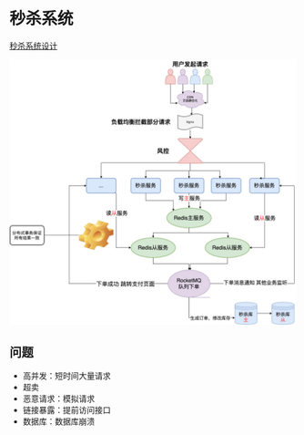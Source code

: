 # 秒杀系统

[秒杀系统设计](https://juejin.im/post/6861749238466576397)

![秒杀系统设计](img/秒杀系统设计.jpg)

## 问题

- 高并发：短时间大量请求
- 超卖
- 恶意请求：模拟请求
- 链接暴露：提前访问接口
- 数据库：数据库崩溃